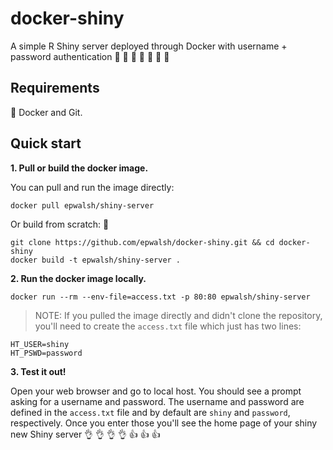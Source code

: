 # docker-shiny

A simple R Shiny server deployed through Docker with username + password authentication
:closed_lock_with_key:
:raised_hands: :raised_hands: :clap: :clap: :clap: :clap:

## Requirements

:whale: Docker and Git.

## Quick start

**1. Pull or build the docker image.**

You can pull and run the image directly:

```
docker pull epwalsh/shiny-server
```

Or build from scratch: :muscle:

```
git clone https://github.com/epwalsh/docker-shiny.git && cd docker-shiny
docker build -t epwalsh/shiny-server .
```

**2. Run the docker image locally.**

```
docker run --rm --env-file=access.txt -p 80:80 epwalsh/shiny-server
```

> NOTE: If you pulled the image directly and didn't clone the repository,
you'll need to create the `access.txt` file which just has two lines:

```
HT_USER=shiny
HT_PSWD=password
```

**3. Test it out!**

Open your web browser and go to local host. You should see 
a prompt asking for a username and password.
The username and password are defined in the `access.txt` file and by default
are `shiny` and `password`, respectively. Once you enter those you'll see the
home page of your shiny new Shiny server
:ok_hand: :ok_hand: :ok_hand: :ok_hand: :+1: :+1: :+1:
